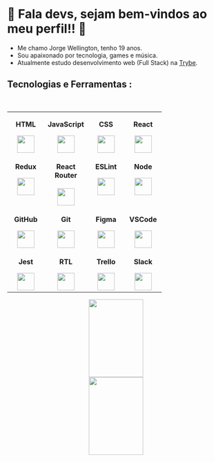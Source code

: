 # 👾 Fala devs, sejam bem-vindos ao meu perfil!! 👾

- Me chamo Jorge Wellington, tenho 19 anos.
- Sou apaixonado por tecnologia, games e música.
- Atualmente estudo desenvolvimento web (Full Stack) na <a href='https://www.betrybe.com/?utm_term=trybe&utm_campaign=*%5BSearch%5D+Brand_BRA&utm_source=adwords&utm_medium=ppc&hsa_acc=1466424558&hsa_cam=12085736593&hsa_grp=146119280611&hsa_ad=617838452283&hsa_src=g&hsa_tgt=kwd-372340162995&hsa_kw=trybe&hsa_mt=e&hsa_net=adwords&hsa_ver=3&gclid=Cj0KCQiAtICdBhCLARIsALUBFcE5USDFDXta9Qe6w--26TgBicSXnmb92cH77FXJKAktkAjX24iiva8aApLfEALw_wcB'>Trybe</a>.

## Tecnologias e Ferramentas :

</br>

  <table align="center">
    <tbody>
      <tr valign="top">
        <td align="center" width="70px">
          <p><b>HTML</p>
          <img width="40px" src="https://cdn.jsdelivr.net/gh/devicons/devicon/icons/html5/html5-original.svg" />
        </td>
        <td align="center" width="70px">
          <p ><b>JavaScript</p>
          <img width="40px" src="https://cdn.jsdelivr.net/gh/devicons/devicon/icons/javascript/javascript-original.svg" />
        </td>
        <td align="center" width="70px">
          <p><b>CSS</p>
          <img width="40px" src="https://cdn.jsdelivr.net/gh/devicons/devicon/icons/css3/css3-original.svg" />
        </td>
        <td align="center" width="70px">
          <p style="text-align: center;"><b>React</p>
          <img width="40px" src="https://cdn.jsdelivr.net/gh/devicons/devicon/icons/react/react-original.svg" />
        </td>
      </tr>
      <tr valign="top">
         <td align="center" width="70px">
          <p><b>Redux</p>
          <img width="40px" src="https://cdn.jsdelivr.net/gh/devicons/devicon/icons/redux/redux-original.svg" />
        </td>
        <td align="center" width="70px">
          <p style="margin-bottom:10px"><b>React Router</p>
          <img width="40px" style="margin-top:10px" src="https://reactrouter.com/_brand/react-router-mark-color.png" />
        </td>
        <td align="center" width="70px">
          <p><b>ESLint</p>
          <img width="40px" src="https://cdn.jsdelivr.net/gh/devicons/devicon/icons/eslint/eslint-original.svg" />
        </td>
        <td align="center" width="70px">
          <p><b>Node</p>
          <img width="40px" src="https://cdn.jsdelivr.net/gh/devicons/devicon/icons/nodejs/nodejs-original.svg" />
        </td>
      </tr>
      <tr valign="top">
         <td align="center" width="70px">
          <p><b>GitHub</p>
          <img width="40px" style="color: white" src="https://api.iconify.design/mdi/github.svg?color=white&width=40&height=40" />
        </td>
        <td align="center" width="70px">
          <p><b>Git</p>
          <img width="40px" src="https://cdn.jsdelivr.net/gh/devicons/devicon/icons/git/git-original.svg" />
        </td>
        <td align="center" width="70px">
          <p><b>Figma</p>
          <img width="40px" src="https://cdn.jsdelivr.net/gh/devicons/devicon/icons/figma/figma-original.svg" />
        </td>
        <td align="center" width="70px">
          <p><b>VSCode</p>
          <img width="40px" src="https://cdn.jsdelivr.net/gh/devicons/devicon/icons/vscode/vscode-original.svg" />
        </td>
      </tr>
       <tr valign="top">
         <td align="center" width="70px">
          <p><b>Jest</p>
          <img width="40px" style="color: white" src="https://cdn.jsdelivr.net/gh/devicons/devicon/icons/jest/jest-plain.svg" />
        </td>
        <td align="center" width="70px">
          <p><b>RTL</p>
          <img width="40px" src="https://api.iconify.design/logos/testing-library.svg?width=40&height=40" />
        </td>
        <td align="center" width="70px">
          <p><b>Trello</p>
          <img width="40px" src="https://cdn.jsdelivr.net/gh/devicons/devicon/icons/trello/trello-plain.svg" />
        </td>
        <td align="center" width="70px">
          <p><b>Slack</p>
          <img width="40px" src="https://cdn.jsdelivr.net/gh/devicons/devicon/icons/slack/slack-original.svg" />
        </td>
      </tr>
    </tbody>
  </table>

<div align="center">
  <a href="https://github.com/Cozmu">
  <img height="180em" width="50%" src="https://github-readme-stats.vercel.app/api?username=Cozmu&show_icons=true&theme=midnight-purple&locale=pt-br"/>
  <img height="180em" width="50%" src="https://github-readme-stats.vercel.app/api/top-langs/?username=Cozmu&layout=compact&theme=midnight-purple&locale=pt-br"/>
</div>




